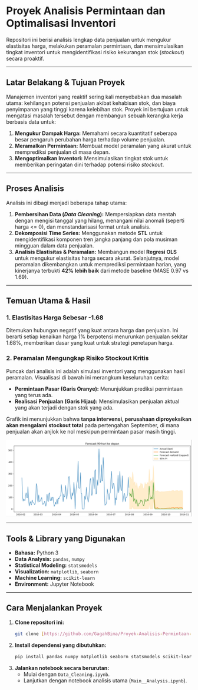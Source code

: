 # Proyek Analisis Permintaan dan Optimalisasi Inventori

Repositori ini berisi analisis lengkap data penjualan untuk mengukur elastisitas harga, melakukan peramalan permintaan, dan mensimulasikan tingkat inventori untuk mengidentifikasi risiko kekurangan stok (*stockout*) secara proaktif.

---

## Latar Belakang & Tujuan Proyek

Manajemen inventori yang reaktif sering kali menyebabkan dua masalah utama: kehilangan potensi penjualan akibat kehabisan stok, dan biaya penyimpanan yang tinggi karena kelebihan stok. Proyek ini bertujuan untuk mengatasi masalah tersebut dengan membangun sebuah kerangka kerja berbasis data untuk:

1.  **Mengukur Dampak Harga:** Memahami secara kuantitatif seberapa besar pengaruh perubahan harga terhadap volume penjualan.
2.  **Meramalkan Permintaan:** Membuat model peramalan yang akurat untuk memprediksi penjualan di masa depan.
3.  **Mengoptimalkan Inventori:** Mensimulasikan tingkat stok untuk memberikan peringatan dini terhadap potensi risiko *stockout*.

---

## Proses Analisis

Analisis ini dibagi menjadi beberapa tahap utama:

1.  **Pembersihan Data (*Data Cleaning*):** Mempersiapkan data mentah dengan mengisi tanggal yang hilang, menangani nilai anomali (seperti harga <= 0), dan menstandarisasi format untuk analisis.
2.  **Dekomposisi Time Series:** Menggunakan metode **STL** untuk mengidentifikasi komponen tren jangka panjang dan pola musiman mingguan dalam data penjualan.
3.  **Analisis Elastisitas & Peramalan:** Membangun model **Regresi OLS** untuk mengukur elastisitas harga secara akurat. Selanjutnya, model peramalan dikembangkan untuk memprediksi permintaan harian, yang kinerjanya terbukti **42% lebih baik** dari metode baseline (MASE 0.97 vs 1.69).

---

## Temuan Utama & Hasil

### 1. Elastisitas Harga Sebesar -1.68
Ditemukan hubungan negatif yang kuat antara harga dan penjualan. Ini berarti setiap kenaikan harga 1% berpotensi menurunkan penjualan sekitar 1.68%, memberikan dasar yang kuat untuk strategi penetapan harga.

### 2. Peramalan Mengungkap Risiko Stockout Kritis
Puncak dari analisis ini adalah simulasi inventori yang menggunakan hasil peramalan. Visualisasi di bawah ini merangkum keseluruhan cerita:
* **Permintaan Pasar (Garis Oranye):** Menunjukkan prediksi permintaan yang terus ada.
* **Realisasi Penjualan (Garis Hijau):** Mensimulasikan penjualan aktual yang akan terjadi dengan stok yang ada.

Grafik ini menunjukkan bahwa **tanpa intervensi, perusahaan diproyeksikan akan mengalami stockout total** pada pertengahan September, di mana penjualan akan anjlok ke nol meskipun permintaan pasar masih tinggi.

![Grafik Simulasi Inventori dan Proyeksi Stockout](images/Screenshot.png)

---

## Tools & Library yang Digunakan

* **Bahasa:** Python 3
* **Data Analysis:** `pandas`, `numpy`
* **Statistical Modeling:** `statsmodels`
* **Visualization:** `matplotlib`, `seaborn`
* **Machine Learning:** `scikit-learn`
* **Environment:** Jupyter Notebook
  
---

## Cara Menjalankan Proyek
1.  **Clone repositori ini:**
    ```bash
    git clone [https://github.com/GagahBima/Proyek-Analisis-Permintaan-dan-Optimalisasi-Inventori]
    ```
2.  **Install dependensi yang dibutuhkan:**
    ```bash
    pip install pandas numpy matplotlib seaborn statsmodels scikit-learn
    ```
3.  **Jalankan notebook secara berurutan:**
    * Mulai dengan `Data_Cleaning.ipynb`.
    * Lanjutkan dengan notebook analisis utama (`Main__Analysis.ipynb`).
